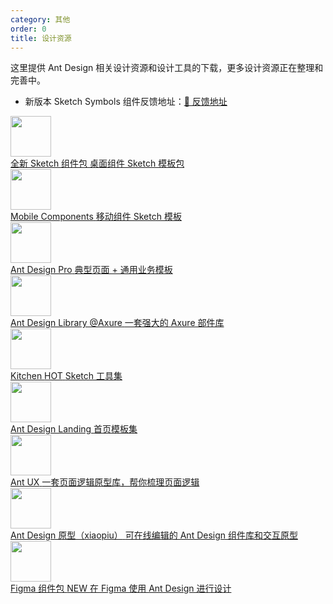 ```yaml
---
category: 其他
order: 0
title: 设计资源
---
```


这里提供 Ant Design 相关设计资源和设计工具的下载，更多设计资源正在整理和完善中。

- 新版本 Sketch Symbols 组件反馈地址：[🦜 反馈地址](https://www.yuque.com/kitchen/topics/51)

<div class="resource-cards">
  <a target="_blank" href="https://github.com/ant-design/ant-design/releases/download/4.0.0-beta.1/Ant.Design.Components.4.0.Beta.sketch" class="resource-card">
    <div class="resource-card-icon">
      <img width="65" src="https://gw.alipayobjects.com/mdn/rms_08e378/afts/img/A*XsDPQrwQZwEAAAAAAAAAAABkARQnAQ">
    </div>
    <div class="resource-card-content">
      <span class="resource-card-title">
        全新 Sketch 组件包
      </span>
      <span class="resource-card-description">桌面组件 Sketch 模板包</span>
    </div>
  </a>
  <a target="_blank" href="http://p.tb.cn/rmsportal_3436_AntDesignMobile_20Template_20V1.0.sketch" class="resource-card">
    <div class="resource-card-icon">
      <img width="65" src="https://gw.alipayobjects.com/mdn/rms_08e378/afts/img/A*CBq9R5XenxEAAAAAAAAAAABkARQnAQ">
    </div>
    <div class="resource-card-content">
      <span class="resource-card-title">Mobile Components</span>
      <span class="resource-card-description">移动组件 Sketch 模板</span>
    </div>
  </a>
  <a target="_blank" href="https://github.com/ant-design/ant-design/releases/download/resource/Ant.Design.Pro.sketch" class="resource-card">
    <div class="resource-card-icon">
      <img width="65" src="https://gw.alipayobjects.com/mdn/rms_08e378/afts/img/A*JL4NSrPh8QsAAAAAAAAAAABkARQnAQ">
    </div>
    <div class="resource-card-content">
      <span class="resource-card-title">Ant Design Pro</span>
      <span class="resource-card-description">典型页面 + 通用业务模板</span>
    </div>
  </a>
  <a target="_blank" href="http://library.ant.design" class="resource-card">
    <div class="resource-card-icon">
      <img width="65" src="https://gw.alipayobjects.com/mdn/rms_08e378/afts/img/A*7-yRTpL6l0MAAAAAAAAAAABkARQnAQ">
    </div>
    <div class="resource-card-content">
      <span class="resource-card-title">Ant Design Library @Axure</span>
      <span class="resource-card-description">一套强大的 Axure 部件库</span>
    </div>
  </a>
  <a target="_blank" href="http://kitchen.alipay.com" class="resource-card">
    <div class="resource-card-icon">
      <img width="65" src="https://gw.alipayobjects.com/mdn/rms_08e378/afts/img/A*JSzfToJBU_8AAAAAAAAAAABkARQnAQ">
    </div>
    <div class="resource-card-content">
      <span class="resource-card-title">
        Kitchen
        <span class="resource-card-hot-badge">HOT</span>
      </span>
      <span class="resource-card-description">Sketch 工具集</span>
    </div>
  </a>
  <a target="_blank" href="https://landing.ant.design/docs/download-cn" class="resource-card">
    <div class="resource-card-icon">
      <img width="65" src="https://gw.alipayobjects.com/mdn/rms_08e378/afts/img/A*On5cQ7NoNL8AAAAAAAAAAABkARQnAQ">
    </div>
    <div class="resource-card-content">
      <span class="resource-card-title">
        Ant Design Landing
      </span>
      <span class="resource-card-description">首页模板集</span>
    </div>
  </a>
  <a target="_blank" href="http://ux.ant.design" class="resource-card">
    <div class="resource-card-icon">
      <img width="65" src="https://gw.alipayobjects.com/mdn/rms_08e378/afts/img/A*l_PmRLizBTMAAAAAAAAAAABkARQnAQ">
    </div>
    <div class="resource-card-content">
      <span class="resource-card-title">Ant UX</span>
      <span class="resource-card-description">一套页面逻辑原型库，帮你梳理页面逻辑</span>
    </div>
  </a>
  <a target="_blank" href="https://www.xiaopiu.com/topic/ant-design" class="resource-card">
    <div class="resource-card-icon">
      <img width="65" src="https://gw.alipayobjects.com/mdn/rms_08e378/afts/img/A*zPTWTLt72YIAAAAAAAAAAABkARQnAQ">
    </div>
    <div class="resource-card-content">
      <span class="resource-card-title">Ant Design 原型（xiaopiu）</span>
      <span class="resource-card-description">可在线编辑的 Ant Design 组件库和交互原型</span>
    </div>
  </a>
  <a target="_blank" href="https://www.antforfigma.com" class="resource-card">
    <div class="resource-card-icon">
      <img width="65" src="https://gw.alipayobjects.com/mdn/rms_08e378/afts/img/A*W5TbRLtV1YYAAAAAAAAAAABkARQnAQ">
    </div>
    <div class="resource-card-content">
      <span class="resource-card-title">
        Figma 组件包
        <span class="resource-card-hot-badge">NEW</span>
      </span>
      <span class="resource-card-description">在 Figma 使用 Ant Design 进行设计</span>
    </div>
  </a>
</div>
